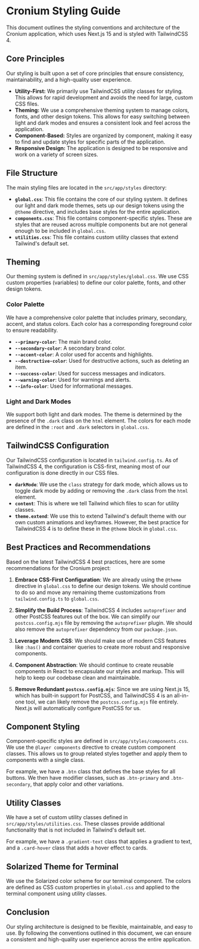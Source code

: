 
# Cronium Styling Guide

This document outlines the styling conventions and architecture of the Cronium application, which uses Next.js 15 and is styled with TailwindCSS 4.

## Core Principles

Our styling is built upon a set of core principles that ensure consistency, maintainability, and a high-quality user experience.

- **Utility-First:** We primarily use TailwindCSS utility classes for styling. This allows for rapid development and avoids the need for large, custom CSS files.
- **Theming:** We use a comprehensive theming system to manage colors, fonts, and other design tokens. This allows for easy switching between light and dark modes and ensures a consistent look and feel across the application.
- **Component-Based:** Styles are organized by component, making it easy to find and update styles for specific parts of the application.
- **Responsive Design:** The application is designed to be responsive and work on a variety of screen sizes.

## File Structure

The main styling files are located in the `src/app/styles` directory:

- **`global.css`**: This file contains the core of our styling system. It defines our light and dark mode themes, sets up our design tokens using the `@theme` directive, and includes base styles for the entire application.
- **`components.css`**: This file contains component-specific styles. These are styles that are reused across multiple components but are not general enough to be included in `global.css`.
- **`utilities.css`**: This file contains custom utility classes that extend Tailwind's default set.

## Theming

Our theming system is defined in `src/app/styles/global.css`. We use CSS custom properties (variables) to define our color palette, fonts, and other design tokens.

### Color Palette

We have a comprehensive color palette that includes primary, secondary, accent, and status colors. Each color has a corresponding foreground color to ensure readability.

- **`--primary-color`**: The main brand color.
- **`--secondary-color`**: A secondary brand color.
- **`--accent-color`**: A color used for accents and highlights.
- **`--destructive-color`**: Used for destructive actions, such as deleting an item.
- **`--success-color`**: Used for success messages and indicators.
- **`--warning-color`**: Used for warnings and alerts.
- **`--info-color`**: Used for informational messages.

### Light and Dark Modes

We support both light and dark modes. The theme is determined by the presence of the `.dark` class on the `html` element. The colors for each mode are defined in the `:root` and `.dark` selectors in `global.css`.

## TailwindCSS Configuration

Our TailwindCSS configuration is located in `tailwind.config.ts`. As of TailwindCSS 4, the configuration is CSS-first, meaning most of our configuration is done directly in our CSS files.

- **`darkMode`**: We use the `class` strategy for dark mode, which allows us to toggle dark mode by adding or removing the `.dark` class from the `html` element.
- **`content`**: This is where we tell Tailwind which files to scan for utility classes.
- **`theme.extend`**: We use this to extend Tailwind's default theme with our own custom animations and keyframes. However, the best practice for TailwindCSS 4 is to define these in the `@theme` block in `global.css`.

## Best Practices and Recommendations

Based on the latest TailwindCSS 4 best practices, here are some recommendations for the Cronium project:

1.  **Embrace CSS-First Configuration**: We are already using the `@theme` directive in `global.css` to define our design tokens. We should continue to do so and move any remaining theme customizations from `tailwind.config.ts` to `global.css`.

2.  **Simplify the Build Process**: TailwindCSS 4 includes `autoprefixer` and other PostCSS features out of the box. We can simplify our `postcss.config.mjs` file by removing the `autoprefixer` plugin. We should also remove the `autoprefixer` dependency from our `package.json`.

3.  **Leverage Modern CSS**: We should make use of modern CSS features like `:has()` and container queries to create more robust and responsive components.

4.  **Component Abstraction**: We should continue to create reusable components in React to encapsulate our styles and markup. This will help to keep our codebase clean and maintainable.

5.  **Remove Redundant `postcss.config.mjs`**: Since we are using Next.js 15, which has built-in support for PostCSS, and TailwindCSS 4 is an all-in-one tool, we can likely remove the `postcss.config.mjs` file entirely. Next.js will automatically configure PostCSS for us.


## Component Styling

Component-specific styles are defined in `src/app/styles/components.css`. We use the `@layer components` directive to create custom component classes. This allows us to group related styles together and apply them to components with a single class.

For example, we have a `.btn` class that defines the base styles for all buttons. We then have modifier classes, such as `.btn-primary` and `.btn-secondary`, that apply color and other variations.

## Utility Classes

We have a set of custom utility classes defined in `src/app/styles/utilities.css`. These classes provide additional functionality that is not included in Tailwind's default set.

For example, we have a `.gradient-text` class that applies a gradient to text, and a `.card-hover` class that adds a hover effect to cards.

## Solarized Theme for Terminal

We use the Solarized color scheme for our terminal component. The colors are defined as CSS custom properties in `global.css` and applied to the terminal component using utility classes.

## Conclusion

Our styling architecture is designed to be flexible, maintainable, and easy to use. By following the conventions outlined in this document, we can ensure a consistent and high-quality user experience across the entire application.
